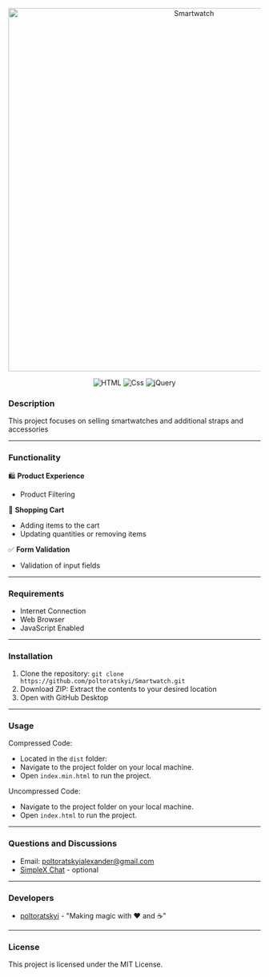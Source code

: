 <p align="center">
      <img src="https://i.ibb.co/whHC8MS4/Image-2025-04-12-22-02-07.png" alt="Smartwatch" width="726">
      
</p>

<p align="center">
   <img src="https://img.shields.io/badge/HTML-v5-orange" alt="HTML">
   <img src="https://img.shields.io/badge/CSS-v3-blue" alt="Css">
   <img src="https://img.shields.io/badge/JavaScript-jQuery 3.7.1-yellow" alt="jQuery">
</p>

### Description

This project focuses on selling smartwatches and additional straps and accessories

---

### Functionality

🛍️ **Product Experience**
 - Product Filtering

🛒  **Shopping Cart**
- Adding items to the cart
- Updating quantities or removing items

✅ **Form Validation**
- Validation of input fields

---

### Requirements

- Internet Connection
- Web Browser
- JavaScript Enabled

---

### Installation

1. Clone the repository: `git clone https://github.com/poltoratskyi/Smartwatch.git`
2. Download ZIP: Extract the contents to your desired location
3. Open with GitHub Desktop

---

### Usage

Compressed Code:

- Located in the `dist` folder:
- Navigate to the project folder on your local machine.
- Open `index.min.html` to run the project.

Uncompressed Code:

- Navigate to the project folder on your local machine.
- Open `index.html` to run the project.

---

### Questions and Discussions

- Email: poltoratskyialexander@gmail.com
- [SimpleX Chat](https://simplex.chat/contact#/?v=1-4&smp=smp%3A%2F%2FZKe4uxF4Z_aLJJOEsC-Y6hSkXgQS5-oc442JQGkyP8M%3D%40smp17.simplex.im%2FzBpStVueK_9NcNKGgWWZuAw4EuibJks7%23%2F%3Fv%3D1-2%26dh%3DMCowBQYDK2VuAyEAzFBHs6ZksFf4chVCsrjlbqNb1HoVra57zWxeCdnjMUI%253D%26srv%3Dogtwfxyi3h2h5weftjjpjmxclhb5ugufa5rcyrmg7j4xlch7qsr5nuqd.onion) - optional

---

### Developers

- [poltoratskyi](https://github.com/poltoratskyi) - "Making magic with ❤️ and ☕"

---

### License

This project is licensed under the MIT License.
